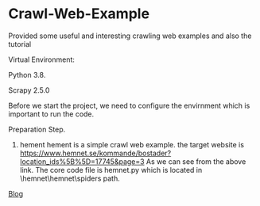 # Crawl-Web-Example
Provided some useful and interesting crawling web examples and also the tutorial

Virtual Environment: 

Python 3.8.

Scrapy 2.5.0

Before we start the project, we need to configure the envirnment which is important to run the code.

Preparation Step.

1. hement
  hement is a simple crawl web example. the target website is https://www.hemnet.se/kommande/bostader?location_ids%5B%5D=17745&page=3
  As we can see from the above link. The core code file is hemnet.py which is located in \hemnet\hemnet\spiders path.
   
  <a href="http://1.116.134.216/scraping-real-world-housing-website/"> Blog </a>

